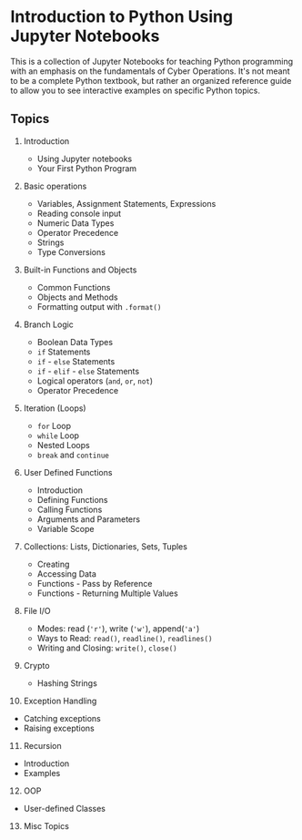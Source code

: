 # Introduction to Python Using Jupyter Notebooks

This is a collection of Jupyter Notebooks for teaching Python programming with an emphasis on the fundamentals of Cyber Operations.  It's not meant to be a complete Python textbook, but rather an organized reference guide to allow you to see interactive examples on specific Python topics.

## Topics

1. Introduction
   * Using Jupyter notebooks
   * Your First Python Program
    
    
2. Basic operations
   * Variables, Assignment Statements, Expressions
   * Reading console input
   * Numeric Data Types
   * Operator Precedence
   * Strings
   * Type Conversions
   
   
3. Built-in Functions and Objects
   * Common Functions
   * Objects and Methods
   * Formatting output with `.format()`
   
   
4. Branch Logic
   * Boolean Data Types
   * `if` Statements
   * `if` - `else` Statements
   * `if` - `elif` - `else` Statements
   * Logical operators (`and`, `or`, `not`)
   * Operator Precedence
   
   
5. Iteration (Loops)
   * `for` Loop
   * `while` Loop
   * Nested Loops
   * `break` and `continue`
   

6. User Defined Functions
   * Introduction
   * Defining Functions
   * Calling Functions
   * Arguments and Parameters
   * Variable Scope
   
   
7. Collections: Lists, Dictionaries, Sets, Tuples
   * Creating
   * Accessing Data
   * Functions - Pass by Reference
   * Functions - Returning Multiple Values

   
8. File I/O
   * Modes: read (`'r'`), write (`'w'`), append(`'a'`)
   * Ways to Read: `read()`, `readline()`, `readlines()`
   * Writing and Closing: `write()`, `close()`
      

9. Crypto
   * Hashing Strings


10. Exception Handling
   * Catching exceptions
   * Raising exceptions


11. Recursion
   * Introduction
   * Examples


12. OOP
   * User-defined Classes


13. Misc Topics
